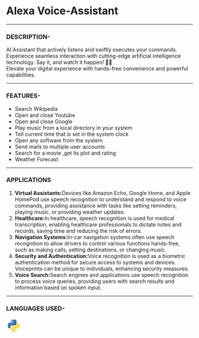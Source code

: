 # Alexa Voice-Assistant
<hr>
<h3>DESCRIPTION-</h3>  
AI Assistant that actively listens and swiftly executes your commands. Experience seamless interaction with cutting-edge artificial intelligence technology. Say it, and watch it happen! 💬✨<br> Elevate your digital experience with hands-free convenience and powerful capabilities.
<hr>
<h3>FEATURES-</h3>
<ul>
<li>Search Wikipedia</li>
<li>Open and close Youtube</li>
<li>Open and close Google</li>
<li>Play music from a local directory in your system</li>
<li>Tell current time that is set in the system clock</li>
<li>Open any software from the system</li>
<li>Send mails to multiple user accounts</li>
<li>Search for a movie ,get its plot and rating</li>
<li>Weather Forecast</li>
</ul>  
<hr>
<h3><b>APPLICATIONS</b></h3>
<ol>
  <li><b>Virtual Assistants:</b>Devices like Amazon Echo, Google Home, and Apple HomePod use speech recognition to understand and respond to voice commands, providing assistance with tasks like setting reminders, playing music, or providing weather updates.</li>
  <li> <b>Healthcare:</b>In healthcare, speech recognition is used for medical transcription, enabling healthcare professionals to dictate notes and records, saving time and reducing the risk of errors.</li>
  <li><b>Navigation Systems:</b>In-car navigation systems often use speech recognition to allow drivers to control various functions hands-free, such as making calls, setting destinations, or changing music.</li>
  <li><b>Security and Authentication:</b>Voice recognition is used as a biometric authentication method for secure access to systems and devices. Voiceprints can be unique to individuals, enhancing security measures.</li>
  <li><b>Voice Search:</b>Search engines and applications use speech recognition to process voice queries, providing users with search results and information based on spoken input.</li>
</ol>
<hr>
<h3><b>LANGUAGES USED-</b></h3>
<a href="https://www.python.org" target="_blank" rel="noreferrer"> <img src="https://raw.githubusercontent.com/devicons/devicon/master/icons/python/python-original.svg" alt="python" width="40" height="40"/> </a>  
